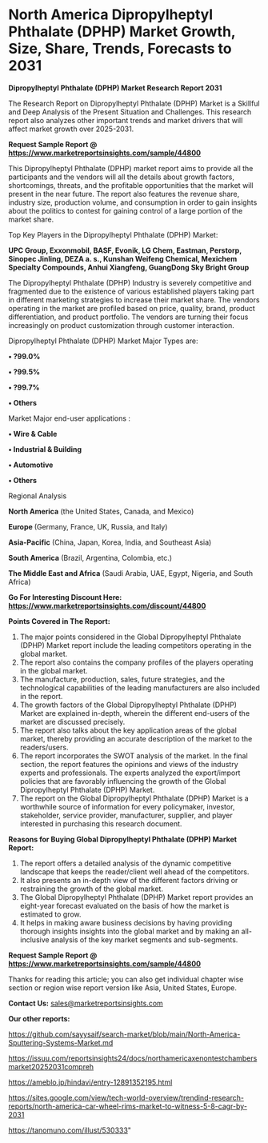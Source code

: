 # North America Dipropylheptyl Phthalate (DPHP) Market Growth, Size, Share, Trends, Forecasts to 2031

<strong>Dipropylheptyl Phthalate (DPHP) Market Research Report 2031</strong>

The Research Report on Dipropylheptyl Phthalate (DPHP) Market is a Skillful and Deep Analysis of the Present Situation and Challenges. This research report also analyzes other important trends and market drivers that will affect market growth over 2025-2031.

<strong>Request Sample Report @ <a href=https://www.marketreportsinsights.com/sample/44800>https://www.marketreportsinsights.com/sample/44800</a></strong>

This Dipropylheptyl Phthalate (DPHP) market report aims to provide all the participants and the vendors will all the details about growth factors, shortcomings, threats, and the profitable opportunities that the market will present in the near future. The report also features the revenue share, industry size, production volume, and consumption in order to gain insights about the politics to contest for gaining control of a large portion of the market share.

Top Key Players in the Dipropylheptyl Phthalate (DPHP) Market:

<strong>UPC Group, Exxonmobil, BASF, Evonik, LG Chem, Eastman, Perstorp, Sinopec Jinling, DEZA a. s., Kunshan Weifeng Chemical, Mexichem Specialty Compounds, Anhui Xiangfeng, GuangDong Sky Bright Group</strong>

The Dipropylheptyl Phthalate (DPHP) Industry is severely competitive and fragmented due to the existence of various established players taking part in different marketing strategies to increase their market share. The vendors operating in the market are profiled based on price, quality, brand, product differentiation, and product portfolio. The vendors are turning their focus increasingly on product customization through customer interaction.

Dipropylheptyl Phthalate (DPHP) Market Major Types are:

<strong>•  ?99.0%

•  ?99.5%

•  ?99.7%

•  Others</strong>

Market Major end-user applications :

<strong>•  Wire & Cable

•  Industrial & Building

•  Automotive

•  Others</strong>

Regional Analysis

</u><strong><b>North America</b></strong> (the United States, Canada, and Mexico)

<strong><b>Europe </b></strong>(Germany, France, UK, Russia, and Italy)

<strong><b>Asia-Pacific</b></strong> (China, Japan, Korea, India, and Southeast Asia)

<strong><b>South America</b></strong> (Brazil, Argentina, Colombia, etc.)

<strong><b>The Middle East and Africa</b></strong> (Saudi Arabia, UAE, Egypt, Nigeria, and South Africa)

<strong>Go For Interesting Discount Here: <a href=https://www.marketreportsinsights.com/discount/44800>https://www.marketreportsinsights.com/discount/44800</a></strong>

<strong>Points Covered in The Report:</strong>
<ol>
  <li>The major points considered in the Global Dipropylheptyl Phthalate (DPHP) Market report include the leading competitors operating in the global market.</li>
  <li>The report also contains the company profiles of the players operating in the global market.</li>
  <li>The manufacture, production, sales, future strategies, and the technological capabilities of the leading manufacturers are also included in the report.</li>
  <li>The growth factors of the Global Dipropylheptyl Phthalate (DPHP) Market are explained in-depth, wherein the different end-users of the market are discussed precisely.</li>
  <li>The report also talks about the key application areas of the global market, thereby providing an accurate description of the market to the readers/users.</li>
  <li>The report incorporates the SWOT analysis of the market. In the final section, the report features the opinions and views of the industry experts and professionals. The experts analyzed the export/import policies that are favorably influencing the growth of the Global Dipropylheptyl Phthalate (DPHP) Market.</li>
  <li>The report on the Global Dipropylheptyl Phthalate (DPHP) Market is a worthwhile source of information for every policymaker, investor, stakeholder, service provider, manufacturer, supplier, and player interested in purchasing this research document.</li>
</ol>
<strong>Reasons for Buying Global Dipropylheptyl Phthalate (DPHP) Market Report:</strong>

<ol>
  <li>The report offers a detailed analysis of the dynamic competitive landscape that keeps the reader/client well ahead of the competitors.</li>
  <li>It also presents an in-depth view of the different factors driving or restraining the growth of the global market.</li>
  <li>The Global Dipropylheptyl Phthalate (DPHP) Market report provides an eight-year forecast evaluated on the basis of how the market is estimated to grow.</li>
  <li>It helps in making aware business decisions by having providing thorough insights insights into the global market and by making an all-inclusive analysis of the key market segments and sub-segments.</li>
</ol>
<strong>Request Sample Report @ <a href=https://www.marketreportsinsights.com/sample/44800>https://www.marketreportsinsights.com/sample/44800</a></strong>


Thanks for reading this article; you can also get individual chapter wise section or region wise report version like Asia, United States, Europe.

<strong>Contact Us:</strong>
sales@marketreportsinsights.com

<strong>Our other reports:</strong>

<a href=https://github.com/sayysaif/search-market/blob/main/North-America-Sputtering-Systems-Market.md>https://github.com/sayysaif/search-market/blob/main/North-America-Sputtering-Systems-Market.md</a>

<a href=https://issuu.com/reportsinsights24/docs/northamericaxenontestchambersmarket20252031compreh>https://issuu.com/reportsinsights24/docs/northamericaxenontestchambersmarket20252031compreh</a>

<a href=https://ameblo.jp/hindavi/entry-12891352195.html>https://ameblo.jp/hindavi/entry-12891352195.html</a>

<a href=https://sites.google.com/view/tech-world-overview/trendind-research-reports/north-america-car-wheel-rims-market-to-witness-5-8-cagr-by-2031>https://sites.google.com/view/tech-world-overview/trendind-research-reports/north-america-car-wheel-rims-market-to-witness-5-8-cagr-by-2031</a>

<a href=https://tanomuno.com/illust/530333>https://tanomuno.com/illust/530333</a>"
